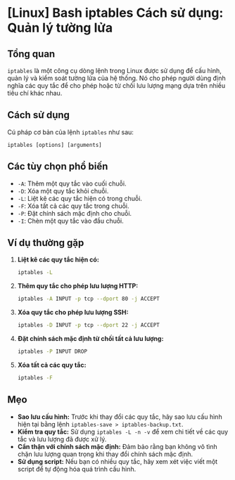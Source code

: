 # [Linux] Bash iptables Cách sử dụng: Quản lý tường lửa

## Tổng quan
`iptables` là một công cụ dòng lệnh trong Linux được sử dụng để cấu hình, quản lý và kiểm soát tường lửa của hệ thống. Nó cho phép người dùng định nghĩa các quy tắc để cho phép hoặc từ chối lưu lượng mạng dựa trên nhiều tiêu chí khác nhau.

## Cách sử dụng
Cú pháp cơ bản của lệnh `iptables` như sau:

```
iptables [options] [arguments]
```

## Các tùy chọn phổ biến
- `-A`: Thêm một quy tắc vào cuối chuỗi.
- `-D`: Xóa một quy tắc khỏi chuỗi.
- `-L`: Liệt kê các quy tắc hiện có trong chuỗi.
- `-F`: Xóa tất cả các quy tắc trong chuỗi.
- `-P`: Đặt chính sách mặc định cho chuỗi.
- `-I`: Chèn một quy tắc vào đầu chuỗi.

## Ví dụ thường gặp
1. **Liệt kê các quy tắc hiện có:**
   ```bash
   iptables -L
   ```

2. **Thêm quy tắc cho phép lưu lượng HTTP:**
   ```bash
   iptables -A INPUT -p tcp --dport 80 -j ACCEPT
   ```

3. **Xóa quy tắc cho phép lưu lượng SSH:**
   ```bash
   iptables -D INPUT -p tcp --dport 22 -j ACCEPT
   ```

4. **Đặt chính sách mặc định từ chối tất cả lưu lượng:**
   ```bash
   iptables -P INPUT DROP
   ```

5. **Xóa tất cả các quy tắc:**
   ```bash
   iptables -F
   ```

## Mẹo
- **Sao lưu cấu hình:** Trước khi thay đổi các quy tắc, hãy sao lưu cấu hình hiện tại bằng lệnh `iptables-save > iptables-backup.txt`.
- **Kiểm tra quy tắc:** Sử dụng `iptables -L -n -v` để xem chi tiết về các quy tắc và lưu lượng đã được xử lý.
- **Cẩn thận với chính sách mặc định:** Đảm bảo rằng bạn không vô tình chặn lưu lượng quan trọng khi thay đổi chính sách mặc định.
- **Sử dụng script:** Nếu bạn có nhiều quy tắc, hãy xem xét việc viết một script để tự động hóa quá trình cấu hình.